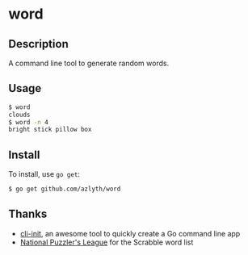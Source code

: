 # word

## Description

A command line tool to generate random words.

## Usage

```bash
$ word
clouds
$ word -n 4
bright stick pillow box
```

## Install

To install, use `go get`:

```bash
$ go get github.com/azlyth/word
```

## Thanks
- [cli-init](https://github.com/tcnksm/cli-init), an awesome tool to quickly 
  create a Go command line app
- [National Puzzler's League](http://www.puzzlers.org/) for the Scrabble word list
